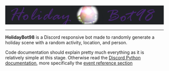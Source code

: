
![Banner](images/banner_wide_2.png)


---
<b>HolidayBot98</b> is a Discord responsive bot made to randomly generate a holiday scene with a random activity, location, and person.

Code documentation should explain pretty much everything as it is relatively simple at this stage.
Otherwise read the [Discord Python documentation](https://discordpy.readthedocs.io/en/latest/), more specifically the [event reference section](https://discordpy.readthedocs.io/en/latest/api.html#event-reference)
